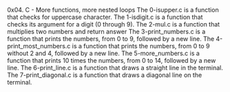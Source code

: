 0x04. C - More functions, more nested loops
The 0-isupper.c is a function that checks for uppercase character.
The 1-isdigit.c is a function that checks its argument for a digit (0 through 9).
The 2-mul.c is a function that multiplies two numbers and return answer
The 3-print_numbers.c is a function that prints the numbers, from 0 to 9, followed by a new line.
The 4-print_most_numbers.c is a function that prints the numbers, from 0 to 9 without 2 and 4, followed by a new line.
The 5-more_numbers.c is a function that prints 10 times the numbers, from 0 to 14, followed by a new line.
The 6-print_line.c is a function that draws a straight line in the terminal.
The 7-print_diagonal.c is a function that draws a diagonal line on the terminal.
